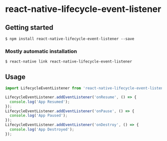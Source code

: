# react-native-lifecycle-event-listener

## Getting started

`$ npm install react-native-lifecycle-event-listener --save`

### Mostly automatic installation

`$ react-native link react-native-lifecycle-event-listener`

## Usage

```javascript
import LifecycleEventListener from 'react-native-lifecycle-event-listener';

LifecycleEventListener.addEventListener('onResume', () => {
  console.log('App Resumed');
});
LifecycleEventListener.addEventListener('onPause', () => {
  console.log('App Paused');
});
LifecycleEventListener.addEventListener('onDestroy', () => {
  console.log('App Destroyed');
});
```
